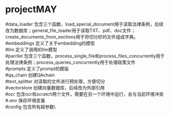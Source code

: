 # projectMAY
#data_loader 包含三个函数，load_special_document用于读取法律条例，后续改为数据库；general_file_loader用于读取TXT、pdf、doc文件；create_documents_from_sections用于将切分好的文件组成字典。\
#embeddings 定义了关于embedding的模型\
#llm 定义了调用的llm模型\
#parrllel 包含三个函数，process_single_file和process_files_concurrently用于处理法律条例；process_queries_concurrently用于处理政策文件\
#prompts 定义了prompt的模版\
#qa_chain 创建QAchain\
#text_splitter  对读取的文件进行预处理，方便切分\
#vectorstore 创建向量数据库，后续改为外部引用\
#ocr 包含ocr和scratch两个文件，需要在另一个环境中运行，会与当前环境冲突\
#.env 保存环境变量\
#config 包含所有超参数\